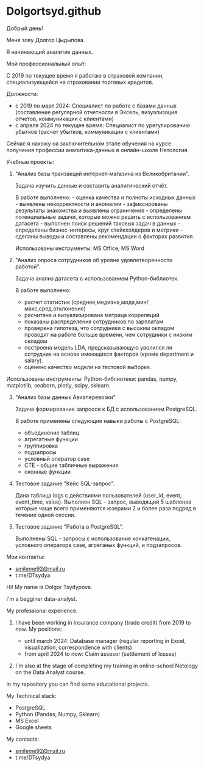 # Dolgortsyd.github
Добрый день!

Меня зову Долгор Цыдыпова. 

Я начинающий аналитик данных.

Мой профессиональный опыт:

 С 2019 по текущее время я работаю в страховой компании, специализующейся на страховании торговых кредитов. 

 Должности:
- с 2019 по март 2024: Специалист по работе с базами данных (составление регулярной отчетности в Эксель, визуализация отчетов, коммуникации с клиентами)
- с апреля 2024 по текущее время: Специалист по урегулированию убытков (расчет убытков, коммуникации с клиентами)

Сейчас я нахожу на заключительном этапе обучения на курсе получения профессии аналитика-данных в онлайн-школе Нетология. 

Учебные проекты:

1. "Анализ базы транзакций интернет-магазина из Великобритании".
   
   Задача изучить данные и составить аналитический отчёт.
   
   В работе выполнено: - оценка качества и полноты исходных данных
                       - выявлены некорректности и аномалии
                       - зафиксированы результаты знакомства и выявлены ограничения
                       - определены потенциальные задачи, которые можно решить с использованием датасета
                       - выполнен поиск решений таковых задач в данных
                       - определены бизнес-интересы, круг стейкхолдеров и метрики
                       - сделаны выводы и составлены рекомендации о факторах развития.
   
   Использованы инструменты: MS Office, MS Word 


 2. "Анализ опроса сотрудников об уровне удовлетворенности работой".
    
    Задача анализ датасета с использованием Python-библиотек. 
    
    В работе выполнено:
    - расчет статистик (среднее,медиана,мода,мин/макс,сред.отклонение)
    - расчитана и визуализирована матрица корреляций
    - показаны распределения сотрудников по зарплатам
    - проверена гипотеза, что сотрудники с высоким окладом проводят на работе больше времени, чем сотрудники с низким окладом
    - построена модель LDA, предсказывающую уволился ли сотрудник на основе имеющихся факторов (кроме department и salary).
    - оценено качество модели на тестовой выборке.
   
   Использованы инструменты: Python-библиотеки: pandas, numpy, matplotlib, seaborn, plotly, scipy, sklearn.

3. "Анализ базы данных Авиаперевозки"

   Задача формирование запросов к БД с использованием PostgreSQL.

   В работе применены следующие навыки работы c PostgreSQL:
   - объединение таблиц
   - агрегатные функции
   - группировка
   - подзапросы
   - условный оператор case
   - CTE - общие табличные выражения
   - оконные функции
  
  4. Тестовое задание "Кейс SQL-запрос".
     
     Дана таблица logs с действиями пользователей (user_id, event, event_time, value).
     Выполнен SQL - запрос, выводящий 5 шаблонов которые чаще всего применяются юзерами 2 и более раза подряд в течение одной сессии.

  6. Тестовое задание "Работа в PostgreSQL".
     
     Выполнены SQL - запросы с использование конкатенации, условного оператора case, агреганых функций, и подзапросов. 

     
 Мои контакты:
- smileme92@mail.ru
- t.me/DTsydya


 
Hi! 
My name is Dolgor Tsydypova.

I'm a begginer data-analyst.

My professional experience.

1. I have been working in insurance company (trade credit) from 2019 to now.
   My positions:
   - until march 2024: Database manager (regular reporting in Excel, visualization, correspondence with clients)
   - from april 2024 to now: Claim assesor (settlement of losses)
     
2. I`m also at the stage of completing my training in online-school Netology on the Data Analyst course.
   
In my repository you can find some educational projects.

My Technical stack:
- PostgreSQL 
- Python (Pandas, Numpy, Sklearn)
- MS Excel
- Google sheets
 
My contacts: 
- smileme92@mail.ru
- t.me/DTsydya
   
   
   

 
    
   

 

